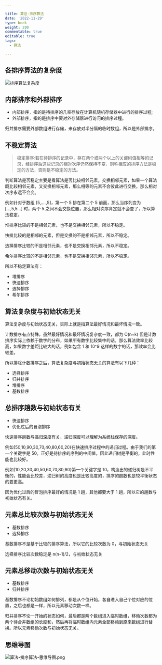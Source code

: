 ```yaml
---

title: 算法-排序算法
date: '2022-11-29'
type: book
weight: 200
commentable: true
editable: true
tags:
  - 算法

---
```


## 各排序算法的复杂度

![排序算法复杂度](https://cnymw.github.io/GolangStudy/docs/img/算法-排序算法-排序算法复杂度.png)

## 内部排序和外部排序

- 内部排序，指的是待排序的几率存放在计算机随机存储器中进行的排序过程;
- 外部排序，指的是排序中要对外存储器进行访问的排序过程。

归并排序需要外部数组进行存储，来存放对半分隔的临时数组，所以是外部排序。

## 不稳定算法

> 稳定排序:若在待排序的记录中，存在两个或两个以上的关键码值相等的记录，经排序后这些记录的相对次序仍然保持不变，则称相应的排序方法是稳定的方法，否则是不稳定的方法。

判断算法是否稳定主要是看算法是否比较相邻元素，交换相邻元素，如果一个算法既比较相邻元素，又交换相邻元素，那么相等的元素不会彼此进行交换，那么相对次序永远不会变。

例如针对于数组 [5,....,5]，第一个 5 排在第二个 5 前面，那么当序列变为 [...,5,5...] 时，两个 5 之间不会交换位置，那么相对次序肯定就不会变了，所以算法稳定。

堆排序比较的不是相邻元素，也不是交换相邻元素，所以不稳定。

快排比较的是相邻的元素，但是交换的不是相邻元素，所以不稳定。

选择排序比较的不是相邻元素，也不是交换相邻元素，所以不稳定。

希尔排序比较的不是相邻元素，也不是交换相邻元素，所以不稳定。

所以不稳定算法有：

- 堆排序
- 快速排序
- 选择排序
- 希尔排序

## 算法复杂度与初始状态无关

算法复杂度与初始状态无关，实际上就是指算法最好情况和最坏情况一致。

计数排序有点特殊，虽然最好情况和最坏情况复杂度一致，都为 O(n+k) 但是计数排序实际上依赖于数字的分布，如果所有数字比较集中的话，那么算法效率比较高，如果数字差距比较大的话，例如包含 1 和 10^9 这样的数字的话，那效率会比较差。

所以排除计数排序之后，算法复杂度与初始状态无关的算法有以下几种：

- 选择排序
- 归并排序
- 堆排序
- 基数排序

## 总排序趟数与初始状态有关

- 快速排序
- 优化过后的冒泡排序

快速排序趟数与递归深度有关，递归深度可以理解为系统栈保存的深度。

例如{50,10,90,30,70,40,80,60,20}在快速排序过程中的递归过程。由于我们的第一个关键字是 50，正好是待排序的序列的中间值，因此递归树是平衡的，此时性能也比较好。

例如{10,20,30,40,50,60,70,80,90}第一个关键字是 10，构造出的递归树是不平衡的，性能会比较差，递归树的高度也是比较高度的，排序的趟数也是较平衡状态的要更高。

因为优化过后的冒泡排序最好的情况是 1 趟，其他都要大于 1 趟，所以它的趟数与初始状态有关。

## 元素总比较次数与初始状态无关

- 基数排序
- 选择排序

基数排序不是基于比较的排序算法，所以它的比较次数为 0，与初始状态无关

选择排序比较次数稳定是 n(n-1)/2，与初始状态无关

## 元素总移动次数与初始状态无关

- 基数排序
- 归并排序

基数排序不论初始数组如何排列，都是从个位开始，各自进入自己个位对应的位置，之后也都是一样，所以元素移动次数一样。

归并排序不论一开始的状态如何，最后都是两个数组进入临时数组，移动次数都为两个待合并数组的长度和，然后再将临时数组内元素全部移动到原来数组进行替换。所以元素移动次数与初始状态无关。

## 思维导图

![算法-排序算法-思维导图.png](https://cnymw.github.io/GolangStudy/docs/img/算法-排序算法-思维导图.png)
